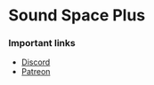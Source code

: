 # Sound Space Plus
### Important links
- [Discord](https://discord.gg/ssp)
- [Patreon](https://patreon.com/soundspaceplus)
